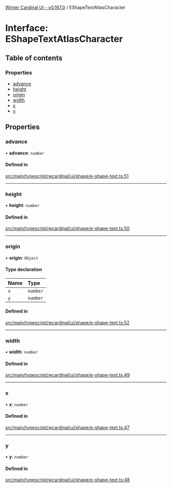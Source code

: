 [Winter Cardinal UI - v0.167.0](../index.md) / EShapeTextAtlasCharacter

# Interface: EShapeTextAtlasCharacter

## Table of contents

### Properties

- [advance](EShapeTextAtlasCharacter.md#advance)
- [height](EShapeTextAtlasCharacter.md#height)
- [origin](EShapeTextAtlasCharacter.md#origin)
- [width](EShapeTextAtlasCharacter.md#width)
- [x](EShapeTextAtlasCharacter.md#x)
- [y](EShapeTextAtlasCharacter.md#y)

## Properties

### advance

• **advance**: `number`

#### Defined in

[src/main/typescript/wcardinal/ui/shape/e-shape-text.ts:51](https://github.com/winter-cardinal/winter-cardinal-ui/blob/v0.167.0/src/main/typescript/wcardinal/ui/shape/e-shape-text.ts#L51)

___

### height

• **height**: `number`

#### Defined in

[src/main/typescript/wcardinal/ui/shape/e-shape-text.ts:50](https://github.com/winter-cardinal/winter-cardinal-ui/blob/v0.167.0/src/main/typescript/wcardinal/ui/shape/e-shape-text.ts#L50)

___

### origin

• **origin**: `Object`

#### Type declaration

| Name | Type |
| :------ | :------ |
| `x` | `number` |
| `y` | `number` |

#### Defined in

[src/main/typescript/wcardinal/ui/shape/e-shape-text.ts:52](https://github.com/winter-cardinal/winter-cardinal-ui/blob/v0.167.0/src/main/typescript/wcardinal/ui/shape/e-shape-text.ts#L52)

___

### width

• **width**: `number`

#### Defined in

[src/main/typescript/wcardinal/ui/shape/e-shape-text.ts:49](https://github.com/winter-cardinal/winter-cardinal-ui/blob/v0.167.0/src/main/typescript/wcardinal/ui/shape/e-shape-text.ts#L49)

___

### x

• **x**: `number`

#### Defined in

[src/main/typescript/wcardinal/ui/shape/e-shape-text.ts:47](https://github.com/winter-cardinal/winter-cardinal-ui/blob/v0.167.0/src/main/typescript/wcardinal/ui/shape/e-shape-text.ts#L47)

___

### y

• **y**: `number`

#### Defined in

[src/main/typescript/wcardinal/ui/shape/e-shape-text.ts:48](https://github.com/winter-cardinal/winter-cardinal-ui/blob/v0.167.0/src/main/typescript/wcardinal/ui/shape/e-shape-text.ts#L48)
